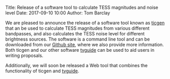 Title: Release of a software tool to calculate TESS magnitudes and noise level
Date: 2017-09-10 10:00
Author: Tom Barclay

We are pleased to announce the release of a software tool known as [ticgen](proposal-tools.html#ticgen) that an be used to calculate TESS magnitudes from various different bandpasses, and also calculates the TESS noise level for different brightness sources. The software is a command line tool and can be downloaded from our [Github site](https://github.com/tessgi/ticgen), where we also provide more information. Both ticgen and our other software [tvguide](proposal-tools.html#tvguide) can be used to aid users in writing proposals. 

Additionally, we will soon be released a Web tool that combines the functionality of ticgen and [tvguide](https://github.com/tessgi/tvguide).